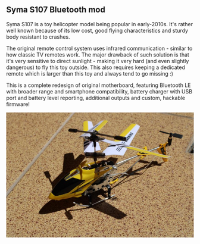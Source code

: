## Syma S107 Bluetooth mod

Syma S107 is a toy helicopter model being popular in early-2010s. It's rather well known because of its low cost, good flying characteristics and sturdy body resistant to crashes.

The original remote control system uses infrared communication - similar to how classic TV remotes work. The major drawback of such solution is that it's very sensitive to direct sunlight - making it very hard (and even slightly dangerous) to fly this toy outside. This also requires keeping a dedicated remote which is larger than this toy and always tend to go missing :)

This is a complete redesign of original motherboard, featuring Bluetooth LE with broader range and smartphone compatibility, battery charger with USB port and battery level reporting, additional outputs and custom, hackable firmware!

![title image](docs/index-small.jpg)
